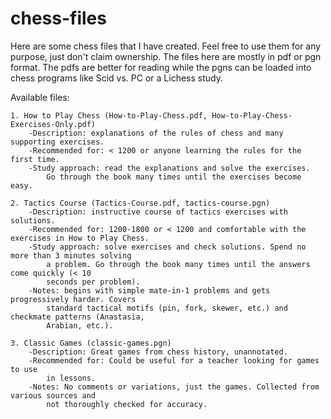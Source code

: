 # chess-files
Here are some chess files that I have created. Feel free to use them for any purpose, just don't claim ownership. The files here are mostly in pdf or pgn format. The pdfs are better for reading while the pgns can be loaded into chess programs like Scid vs. PC or a Lichess study.

Available files:

    1. How to Play Chess (How-to-Play-Chess.pdf, How-to-Play-Chess-Exercises-Only.pdf)
        -Description: explanations of the rules of chess and many supporting exercises.
        -Recommended for: < 1200 or anyone learning the rules for the first time.
        -Study approach: read the explanations and solve the exercises.
            Go through the book many times until the exercises become easy.
    
    2. Tactics Course (Tactics-Course.pdf, tactics-course.pgn)
        -Description: instructive course of tactics exercises with solutions.
        -Recommended for: 1200-1800 or < 1200 and comfortable with the exercises in How to Play Chess.
        -Study approach: solve exercises and check solutions. Spend no more than 3 minutes solving
            a problem. Go through the book many times until the answers come quickly (< 10
            seconds per problem).
        -Notes: begins with simple mate-in-1 problems and gets progressively harder. Covers
            standard tactical motifs (pin, fork, skewer, etc.) and checkmate patterns (Anastasia,
            Arabian, etc.).
    
    3. Classic Games (classic-games.pgn)
        -Description: Great games from chess history, unannotated.
        -Recommended for: Could be useful for a teacher looking for games to use
            in lessons.
        -Notes: No comments or variations, just the games. Collected from various sources and
            not thoroughly checked for accuracy.
